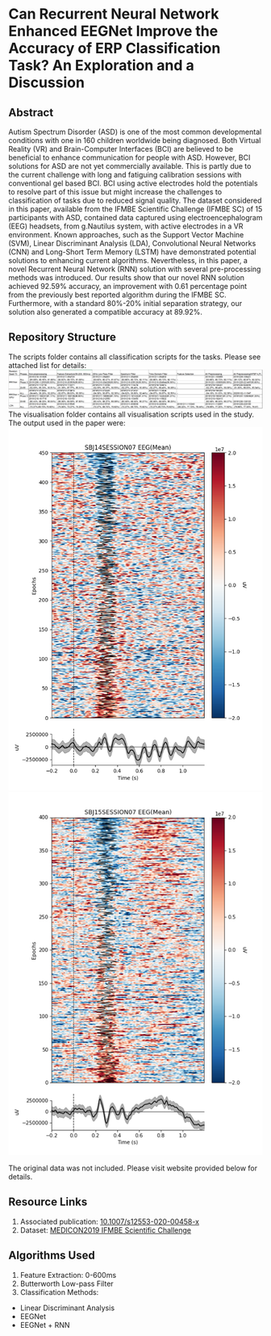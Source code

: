 # Can Recurrent Neural Network Enhanced EEGNet Improve the Accuracy of ERP Classification Task? An Exploration and a Discussion
## Abstract
Autism Spectrum Disorder (ASD) is one of the most common developmental conditions with one in 160 children worldwide being diagnosed. Both Virtual Reality (VR) and Brain-Computer Interfaces (BCI) are believed to be beneficial to enhance communication for people with ASD. However, BCI solutions for ASD are not yet commercially available. This is partly due to the current challenge with long and fatiguing calibration sessions with conventional gel based BCI. BCI using active electrodes hold the potentials to resolve part of this issue but might increase the challenges to classification of tasks due to reduced signal quality. The dataset considered in this paper, available from the IFMBE Scientific Challenge (IFMBE SC) of 15 participants with ASD, contained data captured using electroencephalogram (EEG) headsets, from g.Nautilus system, with active electrodes in a VR environment. Known approaches, such as the Support Vector Machine (SVM), Linear Discriminant Analysis (LDA), Convolutional Neural Networks (CNN) and Long-Short Term Memory (LSTM) have demonstrated potential solutions to enhancing current algorithms.  Nevertheless, in this paper, a novel Recurrent Neural Network (RNN) solution with several pre-processing methods was introduced. Our results show that our novel RNN solution achieved 92.59\% accuracy, an improvement with 0.61 percentage point from the previously best reported algorithm during the IFMBE SC. Furthermore, with a standard 80\%-20\% initial separation strategy, our solution also generated a compatible accuracy at 89.92\%.
## Repository Structure
The scripts folder contains all classification scripts for the tasks. Please see attached list for details:
![Script Labels](script_labels.png)
The visualisation folder contains all visualisation scripts used in the study. The output used in the paper were:
![Output A](visualisation/SBJ14SESS07_Mean_Overlay.png)
![Output B](visualisation/SBJ15SESS07_Mean_Overlay.png)

The original data was not included. Please visit website provided below for details.

## Resource Links
1. Associated publication: [10.1007/s12553-020-00458-x](http://dx.doi.org/10.1007/s12553-020-00458-x)
2. Dataset: [MEDICON2019 IFMBE Scientific Challenge](https://www.medicon2019.org/scientific-challenge/#sci_datasets)

## Algorithms Used
1. Feature Extraction: 0-600ms
2. Butterworth Low-pass Filter
3. Classification Methods:
+ Linear Discriminant Analysis
+ EEGNet
+ EEGNet + RNN

